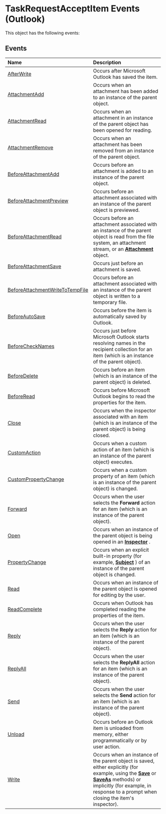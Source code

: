 
# TaskRequestAcceptItem Events (Outlook)
This object has the following events:

## Events



|**Name**|**Description**|
|:-----|:-----|
|[AfterWrite](f25a7f19-16ec-fbd3-fcfd-13e598e3eaeb.md)|Occurs after Microsoft Outlook has saved the item.|
|[AttachmentAdd](f678dc07-3bfc-a158-9290-3b746613e303.md)|Occurs when an attachment has been added to an instance of the parent object.|
|[AttachmentRead](2e43ecc4-47da-3047-8c7e-d0454b987b42.md)|Occurs when an attachment in an instance of the parent object has been opened for reading.|
|[AttachmentRemove](5cb672ed-ce5a-4c41-1ce0-c86eec14f0c5.md)|Occurs when an attachment has been removed from an instance of the parent object.|
|[BeforeAttachmentAdd](843a4fee-6ce1-09cc-9b01-30729ccd99ea.md)|Occurs before an attachment is added to an instance of the parent object.|
|[BeforeAttachmentPreview](9c1ccfcd-5143-fee7-acaf-1c0942cee8c0.md)|Occurs before an attachment associated with an instance of the parent object is previewed.|
|[BeforeAttachmentRead](564c7f84-9929-4c43-1ef2-483ca7bea9b7.md)|Occurs before an attachment associated with an instance of the parent object is read from the file system, an attachment stream, or an  **[Attachment](3e11582b-ac90-0948-bc37-506570bb287b.md)** object.|
|[BeforeAttachmentSave](77cf4e7c-c2a8-142d-f77d-0332d5c010b1.md)|Occurs just before an attachment is saved.|
|[BeforeAttachmentWriteToTempFile](655b5236-ce22-62b7-0cbc-3bc132ffc992.md)|Occurs before an attachment associated with an instance of the parent object is written to a temporary file.|
|[BeforeAutoSave](03c76bb7-b267-7c5f-37aa-dd28576b6a65.md)|Occurs before the item is automatically saved by Outlook.|
|[BeforeCheckNames](152328cc-8ef9-5222-8644-7ea27960bed4.md)|Occurs just before Microsoft Outlook starts resolving names in the recipient collection for an item (which is an instance of the parent object).|
|[BeforeDelete](7ea7b886-78af-8ba2-b273-40e3c7013759.md)|Occurs before an item (which is an instance of the parent object) is deleted.|
|[BeforeRead](7641153e-d6c1-2551-60ae-76cff59dfa8e.md)|Occurs before Microsoft Outlook begins to read the properties for the item.|
|[Close](93504a80-71ae-ff95-1b39-5aef22dabdb8.md)|Occurs when the inspector associated with an item (which is an instance of the parent object) is being closed.|
|[CustomAction](7a5d4fda-2f49-8263-d724-0e99867ed655.md)|Occurs when a custom action of an item (which is an instance of the parent object) executes.|
|[CustomPropertyChange](607b04b9-d365-c9d7-91f5-05a8a15a4fea.md)|Occurs when a custom property of an item (which is an instance of the parent object) is changed. |
|[Forward](4437f0b1-0f12-08cf-8661-0e127b5acd3c.md)|Occurs when the user selects the  **Forward** action for an item (which is an instance of the parent object).|
|[Open](4a8d97b6-5502-d362-388b-de70174a0816.md)|Occurs when an instance of the parent object is being opened in an  **[Inspector](d7384756-669c-0549-1032-c3b864187994.md)** .|
|[PropertyChange](4b26e4b6-607c-c9e6-088f-2e7605b0681f.md)|Occurs when an explicit built-in property (for example,  **[Subject](57f0f242-6d04-175f-4ea2-25145787f5bd.md)** ) of an instance of the parent object is changed.|
|[Read](2a82a5f1-545a-01e4-223f-ca3b31264a4b.md)|Occurs when an instance of the parent object is opened for editing by the user. |
|[ReadComplete](95718369-d2f8-31b9-145a-f53f242c0bfa.md)|Occurs when Outlook has completed reading the properties of the item.|
|[Reply](f06a8e69-b674-7b70-e7a4-7f234ebb5b1d.md)|Occurs when the user selects the  **Reply** action for an item (which is an instance of the parent object).|
|[ReplyAll](3bdca337-f106-b03f-c365-03d63aa22be8.md)|Occurs when the user selects the  **ReplyAll** action for an item (which is an instance of the parent object).|
|[Send](47bbd12c-699e-8fb5-697d-e52e3acd12b5.md)|Occurs when the user selects the  **Send** action for an item (which is an instance of the parent object).|
|[Unload](19e89fda-1887-ad50-5db3-a1bb2ad77261.md)|Occurs before an Outlook item is unloaded from memory, either programmatically or by user action. |
|[Write](005b0f33-1848-101b-2119-cb15eb51f411.md)|Occurs when an instance of the parent object is saved, either explicitly (for example, using the  **[Save](e5276106-8af8-74a7-08d7-e458c45f6a26.md)** or **[SaveAs](8aca7d40-87d9-5891-9a9e-ed995053ceb3.md)** methods) or implicitly (for example, in response to a prompt when closing the item's inspector).|
